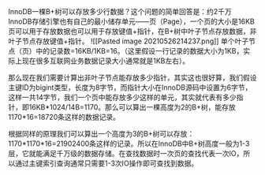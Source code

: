 InnoDB一棵B+树可以存放多少行数据？这个问题的简单回答是：约2千万
InnoDB存储引擎也有自己的最小储存单元——页（Page），一个页的大小是16KB
页可以用于存放数据也可以用于存放键值+指针，在B+树中叶子节点存放数据，非叶子节点存放键值+指针。
![[Pasted image 20210526214237.png]]
单个叶子节点（页）中的记录数=16KB/1KB=16。（这里假设一行记录的数据大小为1KB，实际上现在很多互联网业务数据记录大小通常就是1KB左右）。

那么现在我们需要计算出非叶子节点能存放多少指针，其实这也很好算，我们假设主键ID为bigint类型，长度为8字节，而指针大小在InnoDB源码中设置为6字节，这样一共14字节，我们一个页中能存放多少这样的单元，其实就代表有多少指针，即16KB\*1024/14B=1170。那么可以算出一棵高度为2的B+树，能存放1170\*16=18720条这样的数据记录。

根据同样的原理我们可以算出一个高度为3的B+树可以存放：1170\*1170\*16=21902400条这样的记录。所以在InnoDB中B+树高度一般为1-3层，它就能满足千万级的数据存储。在查找数据时一次页的查找代表一次IO，所以通过主键索引查询通常只需要1-3次IO操作即可查找到数据。